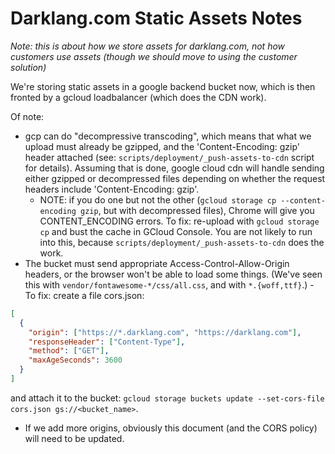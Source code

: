 # Darklang.com Static Assets Notes

_Note: this is about how we store assets for darklang.com, not how customers use assets (though we should move to using the customer solution)_

We're storing static assets in a google backend bucket now, which is then
fronted by a gcloud loadbalancer (which does the CDN work).

Of note:

- gcp can do "decompressive transcoding", which means that what we upload must
  already be gzipped, and the 'Content-Encoding: gzip' header attached (see:
  `scripts/deployment/_push-assets-to-cdn` script for details). Assuming that is done,
  google cloud cdn will handle sending either gzipped or decompressed files depending
  on whether the request headers include 'Content-Encoding: gzip'.
  - NOTE: if you do one but not the other (`gcloud storage cp --content-encoding gzip`,
    but with decompressed files), Chrome will give you CONTENT_ENCODING errors. To fix:
    re-upload with `gcloud storage cp` and bust the cache in GCloud Console. You are not likely
    to run into this, because `scripts/deployment/_push-assets-to-cdn` does the work.
- The bucket must send appropriate Access-Control-Allow-Origin headers, or the
  browser won't be able to load some things. (We've seen this with
  `vendor/fontawesome-*/css/all.css`, and with `*.{woff,ttf}`.) - To fix: create a file
  cors.json:

```json
[
  {
    "origin": ["https://*.darklang.com", "https://darklang.com"],
    "responseHeader": ["Content-Type"],
    "method": ["GET"],
    "maxAgeSeconds": 3600
  }
]
```

and attach it to the bucket: `gcloud storage buckets update --set-cors-file cors.json gs://<bucket_name>`.

- If we add more origins, obviously this document (and the CORS policy) will
  need to be updated.
